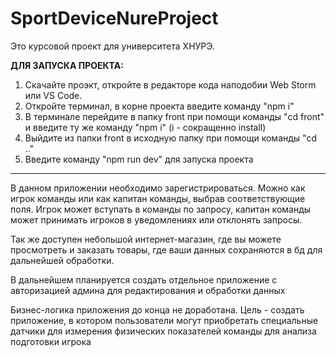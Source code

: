 # SportDeviceNureProject

Это курсовой проект для университета ХНУРЭ. 

<strong>ДЛЯ ЗАПУСКА ПРОЕКТА:</strong>

1. Скачайте проэкт, откройте в редакторе кода наподобии Web Storm или VS Code.
2. Откройте терминал, в корне проекта введите команду "npm i"
3. В терминале перейдите в папку front при помощи команды "cd front" и введите ту же команду "npm i" (i - сокращенно install)
4. Выйдите из папки front в исходную папку при помощи команды "cd .."
5. Введите команду "npm run dev" для запуска проекта
-------------------------------------------------------------------------------------------------------------------------------
  В данном приложении необходимо зарегистрироваться. Можно как игрок команды или как капитан команды, выбрав соответствующие поля.
Игрок может вступать в команды по запросу, капитан команды может принимать игроков в уведомлениях или отклонять запросы. 

  Так же доступен небольшой интернет-магазин, где вы можете просмотреть и заказать товары, где ваши данных сохраняются в бд для дальнейшей обработки.
  
  В дальнейшем планируется создать отдельное приложение с авторизацией админа для редактирования и обработки данных
  
  Бизнес-логика приложения до конца не доработана. Цель - создать приложение, в котором пользователи могут приобретать специальные датчики для 
  измерения физических показателей команды для анализа подготовки игрока
